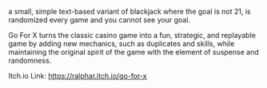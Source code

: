 a small, simple text-based variant of blackjack where the goal is not 21, is randomized every game and you cannot see your goal.

Go For X turns the classic casino game into a fun, strategic, and replayable game by adding new mechanics, 
such as duplicates and skills, while maintaining the original spirit of the game with the element of suspense and randomness.

Itch.io Link: https://ralphar.itch.io/go-for-x
